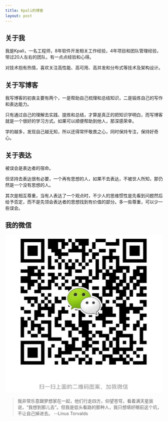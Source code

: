 ```yaml
---
title: Kpali的博客
layout: post
---
```


## 关于我

我是Kpali，一名工程师，8年软件开发相关工作经验，4年项目和团队管理经验，带过20人左右的团队，有一点点经验和心得。

对技术抱有热情，喜欢关注高性能、高可用、高并发和分布式等技术及架构设计。

## 关于写博客

我写博客的初衷主要有两个，一是帮助自己梳理和总结知识，二是锻炼自己的写作和表达能力。

只有通过自己的理解去实践、提炼和总结，才算是真正的把知识学明白，而写博客就是一个很好的学习方式。如果可以顺便帮助到他人，那深感荣幸。

学的越多，发现自己越无知，所以还得常怀敬畏之心，同时保持专注，保持好奇心。

## 关于表达

被误会是表达者的宿命。

但坚持去表达很有必要，一个再有思想的人，如果不去表达，不被世人所知，那仍然是一个没有思想的人。

其次是相互尊重，当有人表达了一个观点时，不少人的思维惯性是先看到问题然后给予否定，而不是先领会表达者的思想找到有价值的部分。多一些尊重，可以少一些误会。

## 我的微信

![微信](/assets/img/wechat.jpg)

> 我非常乐意跟梦想家在一起，他们行走四方，仰望苍穹，看着满天星辰说，“我想到那儿去”。但我是低头看路的那种人，我只想填好眼前这个坑，不让自己掉进去。 --Linus Torvalds